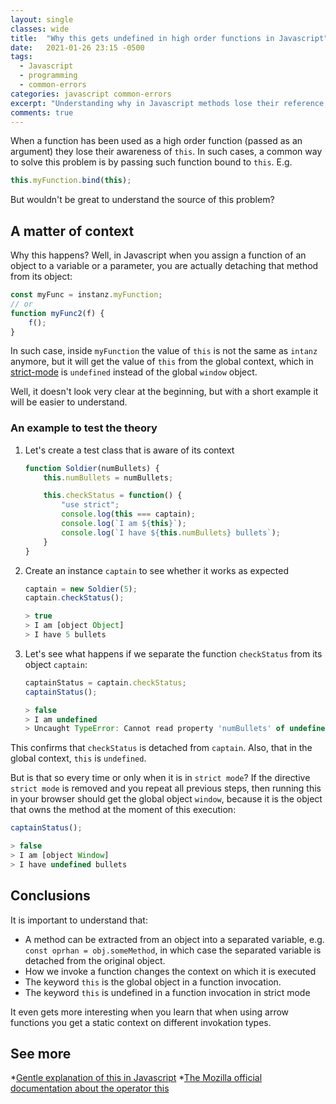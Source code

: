 ```yaml
---
layout: single
classes: wide
title:  "Why this gets undefined in high order functions in Javascript"
date:   2021-01-26 23:15 -0500
tags:
  - Javascript
  - programming
  - common-errors
categories: javascript common-errors
excerpt: "Understanding why in Javascript methods lose their reference to `this` when they are used as high order functions"
comments: true
---
```

When a function has been used as a high order function (passed as an argument) they lose their awareness of `this`. In such cases, a common way to solve this problem is by passing such function bound to `this`. E.g.

```javascript
this.myFunction.bind(this);
```

But wouldn't be great to understand the source of this problem?

## A matter of context

Why this happens? Well, in Javascript when you assign a function of an object to a variable or a parameter, you are actually detaching that method from its object:

```javascript
const myFunc = instanz.myFunction;
// or 
function myFunc2(f) {
    f();
}
```

In such case, inside `myFunction` the value of `this` is not the same as `intanz` anymore, but it will get the value of `this` from the global context, which in [strict-mode] is `undefined` instead of the global `window` object.

Well, it doesn't look very clear at the beginning, but with a short example it will be easier to understand.

### An example to test the theory

1. Let's create a test class that is aware of its context

    ```javascript
    function Soldier(numBullets) {
        this.numBullets = numBullets;

        this.checkStatus = function() {
            "use strict";
            console.log(this === captain);
            console.log(`I am ${this}`);
            console.log(`I have ${this.numBullets} bullets`);
        }
    }
    ```

2. Create an instance `captain` to see whether it works as expected

    ```javascript
    captain = new Soldier(5);
    captain.checkStatus();

    > true
    > I am [object Object]
    > I have 5 bullets
    ```

3. Let's see what happens if we separate the function `checkStatus` from its object `captain`:

    ```javascript
    captainStatus = captain.checkStatus;
    captainStatus();
    
    > false
    > I am undefined
    > Uncaught TypeError: Cannot read property 'numBullets' of undefined
    ```

This confirms that `checkStatus` is detached from `captain`. Also, that in the global context, `this` is `undefined`.

But is that so every time or only when it is in `strict mode`? If the directive `strict mode` is removed and you repeat all previous steps, then running this in your browser should get the global object `window`, because it is the object that owns the method at the moment of this execution:

```javascript
captainStatus();

> false
> I am [object Window]
> I have undefined bullets
```

## Conclusions

It is important to understand that:

- A method can be extracted from an object into a separated variable, e.g. `const oprhan = obj.someMethod`, in which case the separated variable
is detached from the original object.
- How we invoke a function changes the context on which it is executed
- The keyword `this` is the global object in a function invocation.
- The keyword `this` is undefined in a function invocation in strict mode

It even gets more interesting when you learn that when using arrow functions you get a static context on different invokation types.

## See more

*[Gentle explanation of this in Javascript](https://dmitripavlutin.com/gentle-explanation-of-this-in-javascript/)
*[The Mozilla official documentation about the operator this](https://developer.mozilla.org/en-US/docs/Web/JavaScript/Reference/Operators/this)

[strict-mode]: https://www.w3schools.com/js/js_strict.asp
